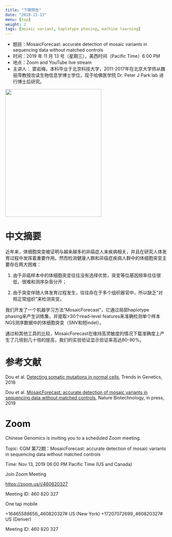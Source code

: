 ```yaml
---
title: "下期预告"
date: "2019-11-13"
menu: [top]
weight: 2
tags: [mosaic variant, haplotype phasing, machine learning]
---
```



- 题目：MosaicForecast: accurate detection of mosaic variants in sequencing data without matched controls
- 时间：2019 年 11 月 13 号（星期三），美西时间（Pacific Time）6:00 PM
- 地点：Zoom and YouTube live stream
- 主讲人： 窦岩梅，本科毕业于北京科技大学，2011-2017年在北京大学师从魏丽萍教授攻读生物信息学博士学位，现于哈佛医学院 Dr. Peter J Park lab 进行博士后研究。

<img src="https://imgur.com/XquzzUl.jpg" width="300" height="400" />

# 中文摘要

近年来，体细胞突变被证明与越来越多的非癌症人来疾病相关，并且在研究人体发育过程中发挥着重要作用。然而检测健康人群和非癌症疾病人群中的体细胞突变主要存在两大困难：

1. 由于非癌样本中的体细胞突变往往没有选择优势，突变等位基因频率往往很低，很难和测序杂音分开；

2. 由于突变伴随人体发育过程发生，往往存在于多个组织器官中，所以缺乏“对照正常组织”来检测突变。

我们开发了一个机器学习方法“MosaicForecast”，它通过局部haplotype phasing来产生训练集，并提取>30个read-level features来准确检测单个样本NGS测序数据中的体细胞突变（SNV和短indel）。

通过和其他工具的比较，MosaicForecast在维持高灵敏度的情况下载准确度上产生了几倍到几十倍的提高，我们的实验验证显示验证率高达80-90%。


# 参考文献

Dou et al. [Detecting somatic mutations in normal cells](https://compbio.hms.harvard.edu/publications/detecting-somatic-mutations-normal-cells), Trends in Genetics, 2018

Dou et al. [MosaicForecast: accurate detection of mosaic variants in sequencing data without matched controls](https://compbio.hms.harvard.edu/publications/mosaicforecast-accurate-detection-mosaic-variants-sequencing-data-without), Nature Biotechnology, in press, 2019


# Zoom

Chinese Genomics is inviting you to a scheduled Zoom meeting.

Topic: CGM 第72期：MosaicForecast: accurate detection of mosaic variants in sequencing data without matched controls

Time: Nov 13, 2019 06:00 PM Pacific Time (US and Canada)

Join Zoom Meeting

https://zoom.us/j/460820327

Meeting ID: 460 820 327

One tap mobile

+16465588656,,460820327# US (New York)
+17207072699,,460820327# US (Denver)

Meeting ID: 460 820 327



